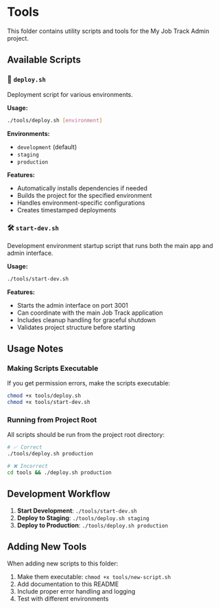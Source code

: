 # Tools

This folder contains utility scripts and tools for the My Job Track Admin project.

## Available Scripts

### 🚀 `deploy.sh`
Deployment script for various environments.

**Usage:**
```bash
./tools/deploy.sh [environment]
```

**Environments:**
- `development` (default)
- `staging` 
- `production`

**Features:**
- Automatically installs dependencies if needed
- Builds the project for the specified environment
- Handles environment-specific configurations
- Creates timestamped deployments

### 🛠️ `start-dev.sh`
Development environment startup script that runs both the main app and admin interface.

**Usage:**
```bash
./tools/start-dev.sh
```

**Features:**
- Starts the admin interface on port 3001
- Can coordinate with the main Job Track application
- Includes cleanup handling for graceful shutdown
- Validates project structure before starting

## Usage Notes

### Making Scripts Executable

If you get permission errors, make the scripts executable:

```bash
chmod +x tools/deploy.sh
chmod +x tools/start-dev.sh
```

### Running from Project Root

All scripts should be run from the project root directory:

```bash
# ✅ Correct
./tools/deploy.sh production

# ❌ Incorrect  
cd tools && ./deploy.sh production
```

## Development Workflow

1. **Start Development**: `./tools/start-dev.sh`
2. **Deploy to Staging**: `./tools/deploy.sh staging`
3. **Deploy to Production**: `./tools/deploy.sh production`

## Adding New Tools

When adding new scripts to this folder:

1. Make them executable: `chmod +x tools/new-script.sh`
2. Add documentation to this README
3. Include proper error handling and logging
4. Test with different environments
